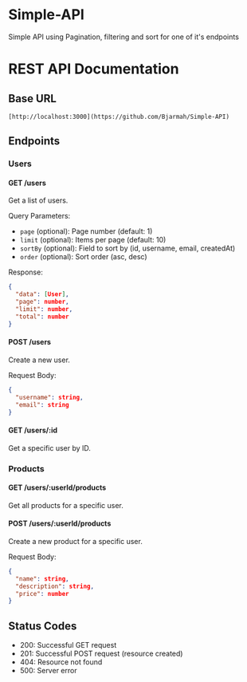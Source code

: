 # Simple-API
Simple API using Pagination, filtering and sort for one of it's endpoints

# REST API Documentation

## Base URL
`[http://localhost:3000](https://github.com/Bjarmah/Simple-API)`

## Endpoints

### Users

#### GET /users
Get a list of users.

Query Parameters:
- `page` (optional): Page number (default: 1)
- `limit` (optional): Items per page (default: 10)
- `sortBy` (optional): Field to sort by (id, username, email, createdAt)
- `order` (optional): Sort order (asc, desc)

Response:
```json
{
  "data": [User],
  "page": number,
  "limit": number,
  "total": number
}
```

#### POST /users
Create a new user.

Request Body:
```json
{
  "username": string,
  "email": string
}
```

#### GET /users/:id
Get a specific user by ID.

### Products

#### GET /users/:userId/products
Get all products for a specific user.

#### POST /users/:userId/products
Create a new product for a specific user.

Request Body:
```json
{
  "name": string,
  "description": string,
  "price": number
}
```

## Status Codes
- 200: Successful GET request
- 201: Successful POST request (resource created)
- 404: Resource not found
- 500: Server error
